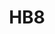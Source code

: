 ---
title: "HB8"
description: "Battery-Powered Pan & Tilt Wi-Fi Camera."
image: "/images/wifi/HB8.png"
images:
  - url: "/images/wifi/HB8.png"
    caption: "Front view"

features:
  - "4MP High Resolution (2560 × 1440)"
  - "340° Pan & 65° Tilt Coverage"
  - "Smart Human Motion Detection"
  - "Two-Way Audio Communication"
  - "15m (49ft) Night Vision with IR"
  - "Weatherproof Design (IP Rated)"
  - "Built-in 32GB eMMC + Cloud Storage"

price: "Contact Sales"
---